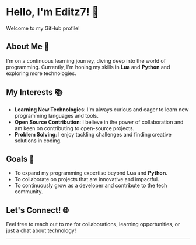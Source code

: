 # Hello, I'm Editz7! 👋

Welcome to my GitHub profile!

## About Me 🚀
I'm on a continuous learning journey, diving deep into the world of programming. Currently, I'm honing my skills in **Lua** and **Python** and exploring more technologies.

## My Interests 📚
- **Learning New Technologies**: I'm always curious and eager to learn new programming languages and tools.
- **Open Source Contribution**: I believe in the power of collaboration and am keen on contributing to open-source projects.
- **Problem Solving**: I enjoy tackling challenges and finding creative solutions in coding.

## Goals 🎯
- To expand my programming expertise beyond **Lua** and **Python**.
- To collaborate on projects that are innovative and impactful.
- To continuously grow as a developer and contribute to the tech community.

## Let's Connect! 🌐
Feel free to reach out to me for collaborations, learning opportunities, or just a chat about technology!

---